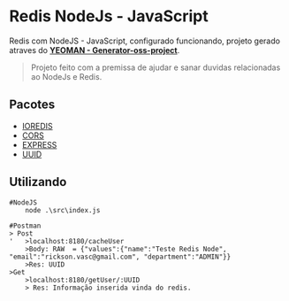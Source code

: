 # Redis NodeJs - JavaScript

Redis com NodeJS - JavaScript, configurado funcionando, projeto gerado atraves do **[YEOMAN - Generator-oss-project](https://github.com/robertoachar/generator-oss-project)**.

>Projeto feito com a premissa de ajudar e sanar duvidas relacionadas ao NodeJs e Redis.


## Pacotes

 - [IOREDIS](https://github.com/luin/ioredis)
 - [CORS](https://github.com/expressjs/cors)
 - [EXPRESS](https://github.com/expressjs/express)
 - [UUID](https://github.com/kelektiv/node-uuid)
 
 ## Utilizando
	#NodeJS
		node .\src\index.js

	#Postman
	> Post
	'	>localhost:8180/cacheUser
		>Body: RAW  = {"values":{"name":"Teste Redis Node", "email":"rickson.vasc@gmail.com", "department":"ADMIN"}}
		>Res: UUID
	>Get
		>localhost:8180/getUser/:UUID
		> Res: Informação inserida vinda do redis.